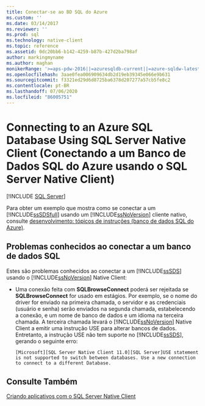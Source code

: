 ```yaml
---
title: Conectar-se ao BD SQL do Azure
ms.custom: ''
ms.date: 03/14/2017
ms.reviewer: ''
ms.prod: sql
ms.technology: native-client
ms.topic: reference
ms.assetid: 0dc20bb6-b142-4259-b87b-427d2ba798af
author: markingmyname
ms.author: maghan
monikerRange: '>=aps-pdw-2016||=azuresqldb-current||=azure-sqldw-latest||>=sql-server-2016||=sqlallproducts-allversions||>=sql-server-linux-2017||=azuresqldb-mi-current'
ms.openlocfilehash: 3aae0fea006909634db2d19eb39345e066e9b631
ms.sourcegitcommit: f3321ed29d6d8725ba6378d207277a57cb5fe8c2
ms.contentlocale: pt-BR
ms.lasthandoff: 07/06/2020
ms.locfileid: "86005751"
---
```

# <a name="connecting-to-an-azure-sql-database-using-sql-server-native-client"></a>Connecting to an Azure SQL Database Using SQL Server Native Client (Conectando a um Banco de Dados SQL do Azure usando o SQL Server Native Client)
[!INCLUDE [SQL Server](../../../includes/applies-to-version/sql-asdb-asdbmi-asa-pdw.md)]

  Para obter um exemplo que mostra como se conectar a um [!INCLUDE[ssSDSfull](../../../includes/sssdsfull-md.md)] usando um [!INCLUDE[ssNoVersion](../../../includes/ssnoversion-md.md)] cliente nativo, consulte [desenvolvimento: tópicos de instruções (banco de dados SQL do Azure)](https://msdn.microsoft.com/library/ee621787.aspx).  
  
## <a name="known-issues-when-connecting-to-a-sql-database"></a>Problemas conhecidos ao conectar a um banco de dados SQL  
 Estes são problemas conhecidos ao conectar a um [!INCLUDE[ssSDS](../../../includes/sssds-md.md)] usando o [!INCLUDE[ssNoVersion](../../../includes/ssnoversion-md.md)] Native Client:  
  
-   Uma conexão feita com **SQLBrowseConnect** poderá ser rejeitada se **SQLBrowseConnect** for usado em estágios.  Por exemplo, se o nome do driver for enviado na primeira chamada, o servidor e as credenciais (usuário e senha) serão enviados na segunda chamada, estabelecendo a conexão, e um nome de banco de dados e um idioma na terceira chamada.  A terceira chamada levará o [!INCLUDE[ssNoVersion](../../../includes/ssnoversion-md.md)] Native Client a emitir uma instrução USE para alterar bancos de dados. Entretanto, a instrução USE não tem suporte no [!INCLUDE[ssSDS](../../../includes/sssds-md.md)], gerando o seguinte erro:  
  
    ```  
    [Microsoft][SQL Server Native Client 11.0][SQL Server]USE statement is not supported to switch between databases. Use a new connection to connect to a different Database.  
    ```  
  
## <a name="see-also"></a>Consulte Também  
 [Criando aplicativos com o SQL Server Native Client](../../../relational-databases/native-client/applications/building-applications-with-sql-server-native-client.md)  
  
  
